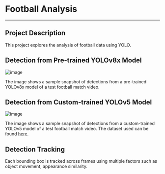 # Football Analysis

---

## Project Description
This project explores the analysis of football data using YOLO.

## Detection from Pre-trained YOLOv8x Model
![image](https://github.com/josephchay/football-analysis-yolov8x/assets/136827046/1dc02fef-a1fd-4810-8d1c-c90d1791973b)

The image shows a sample snapshot of detections from a pre-trained YOLOv8x model of a test football match video.

## Detection from Custom-trained YOLOv5 Model
![image](https://github.com/josephchay/football-analysis-yolov5/assets/136827046/b0b8f9b2-c69f-4704-a222-f77d83459ef5)

The image shows a sample snapshot of detections from a custom-trained YOLOv5 model of a test football match video.
The dataset used can be found [here](https://universe.roboflow.com/roboflow-jvuqo/football-players-detection-3zvbc/dataset/1#).

## Detection Tracking
Each bounding box is tracked across frames using multiple factors such as object movement, appearance similarity.
